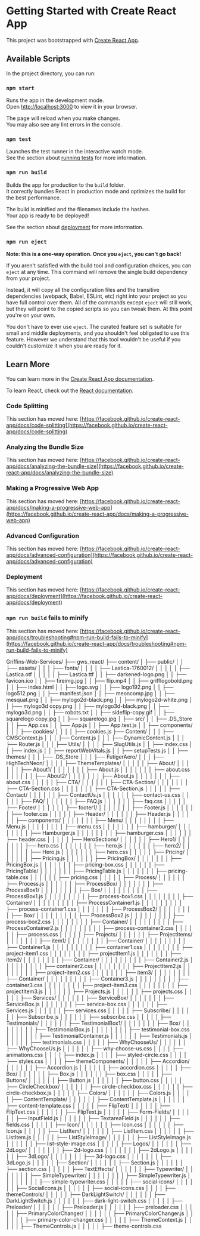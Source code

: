 # Getting Started with Create React App

This project was bootstrapped with [Create React App](https://github.com/facebook/create-react-app).

## Available Scripts

In the project directory, you can run:

### `npm start`

Runs the app in the development mode.\
Open [http://localhost:3000](http://localhost:3000) to view it in your browser.

The page will reload when you make changes.\
You may also see any lint errors in the console.

### `npm test`

Launches the test runner in the interactive watch mode.\
See the section about [running tests](https://facebook.github.io/create-react-app/docs/running-tests) for more information.

### `npm run build`

Builds the app for production to the `build` folder.\
It correctly bundles React in production mode and optimizes the build for the best performance.

The build is minified and the filenames include the hashes.\
Your app is ready to be deployed!

See the section about [deployment](https://facebook.github.io/create-react-app/docs/deployment) for more information.

### `npm run eject`

**Note: this is a one-way operation. Once you `eject`, you can't go back!**

If you aren't satisfied with the build tool and configuration choices, you can `eject` at any time. This command will remove the single build dependency from your project.

Instead, it will copy all the configuration files and the transitive dependencies (webpack, Babel, ESLint, etc) right into your project so you have full control over them. All of the commands except `eject` will still work, but they will point to the copied scripts so you can tweak them. At this point you're on your own.

You don't have to ever use `eject`. The curated feature set is suitable for small and middle deployments, and you shouldn't feel obligated to use this feature. However we understand that this tool wouldn't be useful if you couldn't customize it when you are ready for it.

## Learn More

You can learn more in the [Create React App documentation](https://facebook.github.io/create-react-app/docs/getting-started).

To learn React, check out the [React documentation](https://reactjs.org/).

### Code Splitting

This section has moved here: [https://facebook.github.io/create-react-app/docs/code-splitting](https://facebook.github.io/create-react-app/docs/code-splitting)

### Analyzing the Bundle Size

This section has moved here: [https://facebook.github.io/create-react-app/docs/analyzing-the-bundle-size](https://facebook.github.io/create-react-app/docs/analyzing-the-bundle-size)

### Making a Progressive Web App

This section has moved here: [https://facebook.github.io/create-react-app/docs/making-a-progressive-web-app](https://facebook.github.io/create-react-app/docs/making-a-progressive-web-app)

### Advanced Configuration

This section has moved here: [https://facebook.github.io/create-react-app/docs/advanced-configuration](https://facebook.github.io/create-react-app/docs/advanced-configuration)

### Deployment

This section has moved here: [https://facebook.github.io/create-react-app/docs/deployment](https://facebook.github.io/create-react-app/docs/deployment)

### `npm run build` fails to minify

This section has moved here: [https://facebook.github.io/create-react-app/docs/troubleshooting#npm-run-build-fails-to-minify](https://facebook.github.io/create-react-app/docs/troubleshooting#npm-run-build-fails-to-minify)

Griffins-Web-Services/
├── gws_react/
├── content/
│   ├── public/
│   │   ├── assets/
│   │   │   ├── fonts/
│   │   │   │   ├── Lastica-1760012/
│   │   │   │   │   ├── Lastica.otf
│   │   │   │   │   ├── Lastica.ttf
│   │   ├── darkened-logo.png
│   │   ├── favicon.ico
│   │   ├── fireimg.jpg
│   │   ├── flip.mp4
│   │   ├── grifflogobold.png
│   │   ├── index.html
│   │   ├── logo.svg
│   │   ├── logo192.png
│   │   ├── logo512.png
│   │   ├── manifest.json
│   │   ├── meoncomp.jpg
│   │   ├── mesquat.png
│   │   ├── mylogo2d-black.png
│   │   ├── mylogo2d-white.png
│   │   ├── mylogo3d copy.png
│   │   ├── mylogo3d-black.png
│   │   ├── mylogo3d.png
│   │   ├── robots.txt
│   │   ├── sideflip-copy.gif
│   │   ├── squarelogo copy.jpg
│   │   ├── squarelogo.jpg
│   ├── src/
│   │   ├── .DS_Store
│   │   ├── App.css
│   │   ├── App.js
│   │   ├── App.test.js
│   │   ├── components/
│   │   │   ├── cookies/
│   │   │   │   ├── cookies.js
        ├── Content/
│   │   │   ├── CMSContext.js
│   │   │   ├── Content.js
│   │   │   ├── DynamicContent.js
│   │   │   ├── Router.js
│   │   │   ├── Utils/
│   │   │   │   ├── SlugUtils.js
│   │   ├── index.css
│   │   ├── index.js
│   │   ├── reportWebVitals.js
│   │   ├── setupTests.js
│   │   ├── themes/
│   │   │   ├── .DS_Store
│   │   │   ├── FutigerAero/
│   │   │   ├── HighTechNeon/
│   │   │   │   ├── ThemeTemplates/
│   │   │   │   │   ├── About/
│   │   │   │   │   │   ├── About1/
│   │   │   │   │   │   │   ├── About.js
│   │   │   │   │   │   │   ├── about.css
│   │   │   │   │   │   ├── About2/
│   │   │   │   │   │   │   ├── About.js
│   │   │   │   │   │   │   ├── about.css
│   │   │   │   │   ├── CTA/
│   │   │   │   │   │   ├── CTA-Section/
│   │   │   │   │   │   │   ├── CTA-Section.css
│   │   │   │   │   │   │   ├── CTA-Section.js
│   │   │   │   │   ├── Contact/
│   │   │   │   │   │   ├── ContactUs.js
│   │   │   │   │   │   ├── contact-us.css
│   │   │   │   │   ├── FAQ/
│   │   │   │   │   │   ├── FAQ.js
│   │   │   │   │   │   ├── faq.css
│   │   │   │   │   ├── Footer/
│   │   │   │   │   │   ├── footer1/
│   │   │   │   │   │   │   ├── Footer.js
│   │   │   │   │   │   │   ├── footer.css
│   │   │   │   │   ├── Header/
│   │   │   │   │   │   ├── Header.js
│   │   │   │   │   │   ├── components/
│   │   │   │   │   │   │   ├── Menu/
│   │   │   │   │   │   │   │   ├── Menu.js
│   │   │   │   │   │   │   │   ├── menu.css
│   │   │   │   │   │   │   ├── hamburger/
│   │   │   │   │   │   │   │   ├── Hamburger.js
│   │   │   │   │   │   │   │   ├── hamburger.css
│   │   │   │   │   │   ├── header.css
│   │   │   │   │   ├── HeroSections/
│   │   │   │   │   │   ├── Hero1/
│   │   │   │   │   │   │   ├── hero.css
│   │   │   │   │   │   │   ├── hero.js
│   │   │   │   │   │   ├── hero2/
│   │   │   │   │   │   │   ├── Hero.js
│   │   │   │   │   │   │   ├── hero.css
│   │   │   │   │   ├── Pricing/
│   │   │   │   │   │   ├── Pricing.js
│   │   │   │   │   │   ├── PricingBox/
│   │   │   │   │   │   │   ├── PricingBox.js
│   │   │   │   │   │   │   ├── pricing-box.css
│   │   │   │   │   │   ├── PricingTable/
│   │   │   │   │   │   │   ├── PricingTable.js
│   │   │   │   │   │   │   ├── pricing-table.css
│   │   │   │   │   │   ├── pricing.css
│   │   │   │   │   ├── Process/
│   │   │   │   │   │   ├── Process.js
│   │   │   │   │   │   ├── ProcessBox/
│   │   │   │   │   │   │   ├── ProcessBox1/
│   │   │   │   │   │   │   │   ├── Box/
│   │   │   │   │   │   │   │   │   ├── ProcessBox1.js
│   │   │   │   │   │   │   │   │   ├── process-box1.css
│   │   │   │   │   │   │   │   ├── Container/
│   │   │   │   │   │   │   │   │   ├── ProcessContainer1.js
│   │   │   │   │   │   │   │   │   ├── process-container1.css
│   │   │   │   │   │   │   ├── ProcessBox2/
│   │   │   │   │   │   │   │   ├── Box/
│   │   │   │   │   │   │   │   │   ├── ProcessBox2.js
│   │   │   │   │   │   │   │   │   ├── process-box2.css
│   │   │   │   │   │   │   │   ├── Container/
│   │   │   │   │   │   │   │   │   ├── ProcessContainer2.js
│   │   │   │   │   │   │   │   │   ├── process-container2.css
│   │   │   │   │   │   ├── process.css
│   │   │   │   │   ├── Projects/
│   │   │   │   │   │   ├── ProjectItems/
│   │   │   │   │   │   │   ├── item1/
│   │   │   │   │   │   │   │   ├── Container/
│   │   │   │   │   │   │   │   │   ├── Container1.js
│   │   │   │   │   │   │   │   │   ├── container1.css
│   │   │   │   │   │   │   │   ├── project-item1.css
│   │   │   │   │   │   │   │   ├── projectItem1.js
│   │   │   │   │   │   │   ├── item2/
│   │   │   │   │   │   │   │   ├── Container/
│   │   │   │   │   │   │   │   │   ├── Container2.js
│   │   │   │   │   │   │   │   │   ├── container2.css
│   │   │   │   │   │   │   │   ├── ProjectItem2.js
│   │   │   │   │   │   │   │   ├── project-item2.css
│   │   │   │   │   │   │   ├── item3/
│   │   │   │   │   │   │   │   ├── Container/
│   │   │   │   │   │   │   │   │   ├── Container3.js
│   │   │   │   │   │   │   │   │   ├── container3.css
│   │   │   │   │   │   │   │   ├── project-item3.css
│   │   │   │   │   │   │   │   ├── projectItem3.js
│   │   │   │   │   │   ├── Projects.js
│   │   │   │   │   │   ├── projects.css
│   │   │   │   │   ├── Services/
│   │   │   │   │   │   ├── ServiceBox/
│   │   │   │   │   │   │   ├── ServiceBox.js
│   │   │   │   │   │   │   ├── service-box.css
│   │   │   │   │   │   ├── Services.js
│   │   │   │   │   │   ├── services.css
│   │   │   │   │   ├── Subscribe/
│   │   │   │   │   │   ├── Subscribe.js
│   │   │   │   │   │   ├── subscribe.css
│   │   │   │   │   ├── Testimonials/
│   │   │   │   │   │   ├── TestimonialBox1/
│   │   │   │   │   │   │   ├── Box/
│   │   │   │   │   │   │   │   ├── TestimonialBox.js
│   │   │   │   │   │   │   │   ├── testimonial-box.css
│   │   │   │   │   │   │   ├── TestimonialContainer.js
│   │   │   │   │   │   ├── Testimonials.js
│   │   │   │   │   │   ├── testimonials.css
│   │   │   │   │   ├── WhyChooseUs/
│   │   │   │   │   │   ├── WhyChooseUs.js
│   │   │   │   │   │   ├── why-choose-us.css
│   │   │   │   ├── animations.css
│   │   │   │   ├── index.js
│   │   │   │   ├── styled-circle.css
│   │   │   │   ├── styles.css
│   │   │   │   ├── themeComponents/
│   │   │   │   │   ├── Accordion/
│   │   │   │   │   │   ├── Accordion.js
│   │   │   │   │   │   ├── accordion.css
│   │   │   │   │   ├── Box/
│   │   │   │   │   │   ├── Box.js
│   │   │   │   │   │   ├── box.css
│   │   │   │   │   ├── Buttons/
│   │   │   │   │   │   ├── Button.js
│   │   │   │   │   │   ├── button.css
│   │   │   │   │   ├── CircleCheckbox/
│   │   │   │   │   │   ├── circle-checkbox.css
│   │   │   │   │   │   ├── circle-checkbox.js
│   │   │   │   │   ├── Colors/
│   │   │   │   │   │   ├── Colors.js
│   │   │   │   │   ├── ContentTemplate/
│   │   │   │   │   │   ├── ContentTemplate.js
│   │   │   │   │   │   ├── content-template.css
│   │   │   │   │   ├── FlipText/
│   │   │   │   │   │   ├── FlipText.css
│   │   │   │   │   │   ├── FlipText.js
│   │   │   │   │   ├── Form-Fields/
│   │   │   │   │   │   ├── InputField.js
│   │   │   │   │   │   ├── TextareaField.js
│   │   │   │   │   │   ├── fields.css
│   │   │   │   │   ├── Icon/
│   │   │   │   │   │   ├── Icon.css
│   │   │   │   │   │   ├── Icon.js
│   │   │   │   │   ├── ListItem/
│   │   │   │   │   │   ├── ListItem.css
│   │   │   │   │   │   ├── ListItem.js
│   │   │   │   │   ├── ListStyleImage/
│   │   │   │   │   │   ├── ListStyleImage.js
│   │   │   │   │   │   ├── list-style-image.css
│   │   │   │   │   ├── Logos/
│   │   │   │   │   │   ├── 2dLogo/
│   │   │   │   │   │   │   ├── 2d-logo.css
│   │   │   │   │   │   │   ├── 2dLogo.js
│   │   │   │   │   │   ├── 3dLogo/
│   │   │   │   │   │   │   ├── 3d-logo.css
│   │   │   │   │   │   │   ├── 3dLogo.js
│   │   │   │   │   ├── Section/
│   │   │   │   │   │   ├── Section.js
│   │   │   │   │   │   ├── section.css
│   │   │   │   │   ├── TextEffects/
│   │   │   │   │   │   ├── Typewriter/
│   │   │   │   │   │   │   ├── SimpleTypewriter/
│   │   │   │   │   │   │   │   ├── SimpleTypewriter.js
│   │   │   │   │   │   │   │   ├── simple-typewriter.css
│   │   │   │   │   ├── social-icons/
│   │   │   │   │   │   ├── SocialIcons.js
│   │   │   │   │   │   ├── social-icons.css
│   │   │   │   ├── themeControls/
│   │   │   │   │   ├── DarkLightSwitch/
│   │   │   │   │   │   ├── DarkLightSwitch.js
│   │   │   │   │   │   ├── dark-light-switch.css
│   │   │   │   │   ├── Preloader/
│   │   │   │   │   │   ├── Preloader.js
│   │   │   │   │   │   ├── preloader.css
│   │   │   │   │   ├── PrimaryColorChanger/
│   │   │   │   │   │   ├── PrimaryColorChanger.js
│   │   │   │   │   │   ├── primary-color-changer.css
│   │   │   │   │   ├── ThemeContext.js
│   │   │   │   │   ├── ThemeControls.js
│   │   │   │   │   ├── theme-controls.css


